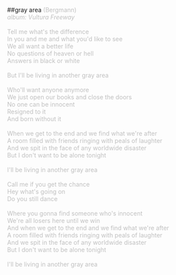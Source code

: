 ##gray area
<span style="color: #c0c0c0" class="Apple-style-span">(Bergmann)<br />
<i>album: Vultura Freeway</i><br />
<br />
Tell me what's the difference<br />
In you and me and what you'd like to see<br />
We all want a better life<br />
No questions of heaven or hell<br />
Answers in black or white<br />
<br />
But I'll be living in another gray area<br />
<br />
Who'll want anyone anymore<br />
We just open our books and close the doors<br />
No one can be innocent <br />
Resigned to it<br />
And born without it<br />
<br />
When we get to the end and we find what we're after<br />
A room filled with friends ringing with peals of laughter<br />
And we spit in the face of any worldwide disaster<br />
But I don't want to be alone tonight<br />
<br />
I'll be living in another gray area<br />
<br />
Call me if you get the chance<br />
Hey what's going on<br />
Do you still dance<br />
<br />
Where you gonna find someone who's innocent<br />
We're all losers here until we win<br />
And when we get to the end and we find what we're after<br />
A room filled with friends ringing with peals of laughter<br />
And we spit in the face of any worldwide disaster<br />
But I don't want to be alone tonight<br />
<br />
I'll be living in another gray area<br />
</span>
